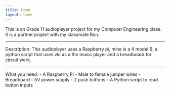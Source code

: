 ```yaml
---
title: Home
layout: home
---
```

This is an Grade 11 audioplayer project for my Computer Engineering class. It is a partner project with my classmate Ron.
<hr>
Description: This audioplayer uses a Raspberry pi, mine is a 4 model B, a python script that uses vlc as a the music player and a breadboard for circuit work.
<hr>
What you need:  
 - A Raspberry Pi  
 - Male to female jumper wires  
 - Breadboard  
 - 5V power supply  
 - 2 push buttons  
 - A Python script to read button inputs  

  
  

